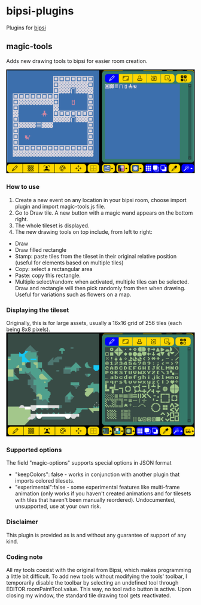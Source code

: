 # bipsi-plugins
Plugins for [bipsi](https://github.com/Ragzouken/bipsi)

## magic-tools
Adds new drawing tools to bipsi for easier room creation.

![the plugin](magic-tools-screenshot.png)

### How to use
1. Create a new event on any location in your bipsi room, choose import plugin and import magic-tools.js file.
2. Go to Draw tile. A new button with a magic wand appears on the bottom right. 
3. The whole tileset is displayed. 
4. The new drawing tools on top include, from left to right:
- Draw
- Draw filled rectangle
- Stamp: paste tiles from the tileset in their original relative position (useful for elements based on multiple tiles)
- Copy: select a rectangular area
- Paste: copy this rectangle.
- Multiple select/random: when activated, multiple tiles can be selected. Draw and rectangle will then pick randomly from then when drawing. Useful for variations such as flowers on a map.

### Displaying the tileset
Originally, this is for large assets, usually a 16x16 grid of 256 tiles (each being 8x8 pixels).
![the plugin](magic-tools-screenshot2.png)

### Supported options 
The field "magic-options" supports special options in JSON format
- "keepColors": false - works in conjunction with another plugin that imports colored tilesets.
- "experimental":false - some experimental features like multi-frame animation (only works if you haven't created animations and for tilesets with tiles that haven't been manually reordered). Undocumented, unsupported, use at your own risk.

### Disclaimer
This plugin is provided as is and without any guarantee of support of any kind.

### Coding note
All my tools coexist with the original from Bipsi, which makes programming a little bit difficult.
To add new tools without modifying the tools' toolbar, I temporarily disable the toolbar by selecting an undefined tool through EDITOR.roomPaintTool.value. This way, no tool radio button is active.
Upon closing my window, the standard tile drawing tool gets reactivated.
